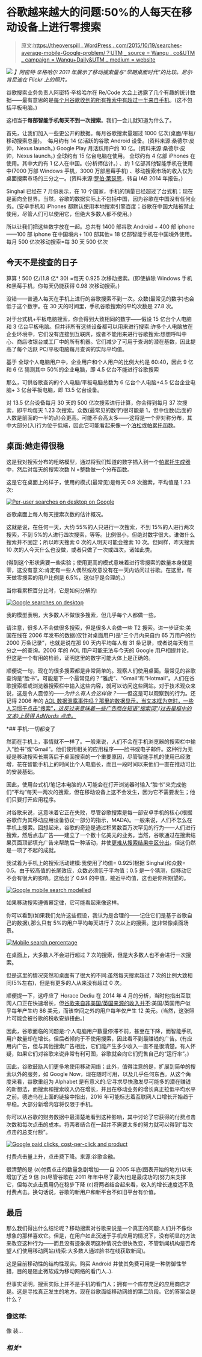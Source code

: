 # 谷歌越来越大的问题:50%的人每天在移动设备上进行零搜索

> 原文:[https://theoverspill . WordPress . com/2015/10/19/searches-average-mobile-Google-problem/？UTM _ source = Wanqu . co&UTM _ campaign = Wanqu+Daily&UTM _ medium = website](https://theoverspill.wordpress.com/2015/10/19/searches-average-mobile-google-problem/?utm_source=wanqu.co&utm_campaign=Wanqu+Daily&utm_medium=website)

[![](../Images/e6179ebadff2ef943e38bcf0594f8e1b.png)](https://www.flickr.com/photos/35034351734@N01/5833794633) 
*】阿密特·辛格哈尔 2011 年展示了移动搜索量与“早期桌面时代”的比较。尼尔·肯尼迪在 Flickr 上的照片。*

谷歌搜索业务负责人阿密特·辛格哈尔在 Re/Code 大会上透露了几个有趣的统计数据——最有意思的是[每个月谷歌收到的所有搜索中有超过一半来自手机](http://blogs.wsj.com/digits/2015/10/08/google-says-mobile-searches-surpass-those-on-pcs/)。(这不包括平板电脑。)

这相当于**每部智能手机每天不到一次搜索**。我们一会儿就知道为什么了。

首先，让我们加入一些更公开的数据。每月谷歌搜索量超过 1000 亿次(桌面/平板/移动搜索总量)。
·每月约有 14 亿活跃的谷歌 Android 设备。(资料来源:桑德尔·皮帅，Nexus launch。)
Google Play 月活跃用户约 10 亿。(资料来源:桑德尔·皮帅，Nexus launch。)
全球约有 15 亿台电脑在使用。
全球约有 4 亿部 iPhones 在使用。其中大约有 1 亿人在中国。(分析师估计。)
、约 1 亿部其他智能手机在使用中(7000 万部 Windows 手机，3000 万部黑莓手机)
、移动搜索市场的收入仅为桌面搜索市场的三分之一。(资料来源:[罗伯·莱瑟恩](http://twitter.com/robleathern/status/652560800842813440)，转自 IAB 2014 年报告。)

Singhal 已经在 7 月份表示，在 10 个国家，手机的销量已经超过了台式机；现在是面向全世界。当然，谷歌的数据实际上不包括中国，因为谷歌在中国没有任何业务。(安卓手机和 iPhones 都默认使用本地搜索引擎百度；谷歌在中国大陆被禁止使用，尽管人们可以使用它，但绝大多数人都不使用。)

所以让我们把这些数字放在一起。总共有 1400 部谷歌 Android + 400 部 iphone——100 部 iphone 在中国境内+ 100 部其他= 18 亿部智能手机在中国境外使用。
每月 500 亿次移动搜索=每 30 天 500 亿次

## 今天不是搜查的日子

算算！500 亿/(1.8 亿* 30) =每天 0.925 次移动搜索。(即使排除 Windows 手机和黑莓手机，你每天仍能获得 0.98 次移动搜索。)

没错——普通人每天在手机上进行的谷歌搜索不到一次。众数(最常见的数字)也会低于这个数字。在 30 天的时间里，手机谷歌搜索的平均次数是 27.8 次。

对于台式机+平板电脑搜索，你会得到大致相同的数字——假设 15 亿台个人电脑和 3 亿台平板电脑。但并非所有这些设备都可以用来进行搜索:许多个人电脑放在企业环境中，它们没有连接到互联网，或者不能用来进行谷歌搜索:想想呼叫中心、商店收银台或工厂中的所有机器。它们减少了可用于查询的潜在基数，因此提高了每个活跃 PC/平板电脑每月查询的实际平均值。

基于
全球个人电脑用户中，企业用户和个人用户的比例大约是 60:40，因此 9 亿和 6 亿
猜测其中 50%的企业电脑，即 4.5 亿台不能进行谷歌搜索

那么，可供谷歌查询的个人电脑/平板电脑总数为 6 亿台个人电脑+4.5 亿台企业电脑+ 3 亿台平板电脑，即 13.5 亿台设备。

对 13.5 亿台设备每月 30 天的 500 亿次搜索进行计算，你会得到每月 37 次搜索，即平均每天 1.23 次搜索。众数(最常见的数字)很可能是 1，但中位数(后面的人数是前面的一半的点)会更高。可能不会高太多——这将是一个非对称分布，其中大部分(入)行为位于低端，因此它可能看起来像一个[泊松](https://en.wikipedia.org/wiki/Poisson_distribution)或[帕累托](https://en.wikipedia.org/wiki/Pareto_distribution)函数。

## 桌面:她走得很稳

这是我对搜索分布的粗略模型，通过将我们知道的数字插入到一个[帕累托生成器](http://www.had2know.com/academics/pareto-power-distribution-random-generator.html)中，然后对每天的搜索次数 N =整数做一个分布函数。

这是它在桌面上的样子，使用的模式(最常见)是每天 0.9 次搜索，平均值是 1.23 次:

[![Per-user searches on desktop on Google](../Images/ee951d0b1597239fe529e123ad8093be.png)](https://theoverspill.files.wordpress.com/2015/10/screenshot-2015-10-19-14-10-44.png)

谷歌桌面上每人每天搜索次数的估计概况。

这就是说，在任何一天，大约 55%的人只进行一次搜索，不到 15%的人进行两次搜索，不到 5%的人进行四次搜索，等等。比例很小，但绝对数字很大。谁做什么搜索并不固定；所以昨天搜索 0 次的人明天可能会搜索 10 次。但同样，昨天搜索 10 次的人今天什么也没做，或者只做了一次或四次。诸如此类。

(得到这个形状需要一些实验；使用更高的模式意味着进行零搜索的数量本身就是零，这没有意义:肯定有一些人偶然或故意没有在一天内访问过谷歌。在这里，每天做零搜索的用户比例是 6.5%，这似乎是合理的。)

当你看累积百分比时，它是如何分解的:

[![Google searches on desktop](../Images/c40e758a73c044eb583326726df34054.png)](https://theoverspill.files.wordpress.com/2015/10/screenshot-2015-10-19-14-10-22.png)

我的模型表明，大多数人不做很多搜索，但几乎每个人都做一些。

请注意，很多人不会做很多搜索，但是很多人会做一些 T2 搜索。进一步证实:美国在线在 2006 年发布的数据(仅针对桌面用户)是“三个月内来自约 65 万用户的约 2000 万条记录”，也就是说在那 90 天内平均每人有 31 条记录，或者说每天有三分之一的查询。2006 年的 AOL 用户可能无法与今天的 Google 用户相提并论，但这是一个有用的检验，证明这里的数字可能大体上是正确的。

顺便说一句，现在的很多搜索都是非常简单的。观察人们使用桌面。最常见的谷歌查询是“脸书”。可能是下一个最常见的？“雅虎”、“Gmail”和“Hotmail”。人们在谷歌搜索框或浏览器搜索栏中输入这些内容，就可以访问这些网站。对于技术观众来说，这是令人震惊的——*为什么有人会这样做？*——但这是可以观察到的行为。还记得 2006 年的 [AOL 数据泄露事件吗？那里的数据显示，当文本框为空时，一些人习惯于点击“搜索”*，这反过来意味着一些广告商在短语“搜索词”(过去是框中的文本)上获得 AdWords 点击。*](http://www.theguardian.com/technology/2006/aug/31/searchengines.wikipedia)

 *## 手机:一切都变了

然而在手机上，事情就不一样了。一般来说，人们不会在手机浏览器的搜索栏中输入“脸书”或“Gmail”。他们使用相关的应用程序——脸书或电子邮件。这种行为无疑是移动搜索长期落后于桌面搜索的一个重要原因，尽管智能手机的使用已经激增，花在智能手机上的时间比个人电脑长，而且一段时间以来他们一直在推动可比的安装基础。

因此，使用台式机/笔记本电脑的人可能会在打开浏览器时输入“脸书”来完成他们“平均”每天一两次的搜索，但在移动设备上这不会发生，因为它不需要发生；他们只要打开应用程序。

对谷歌来说，这意味着它正在失败，尽管谷歌搜索是每一部安卓手机的核心(根据谷歌作为其移动应用设备协议一部分的指示，MADA)。一般来说，人们不怎么在手机上搜索。回想起来，谷歌的奇迹是通过积累数百万次罕见的行为——人们进行搜索，然后点击广告——建立了一个数十亿美元的业务。当然，谷歌通过在搜索结果页面顶部填充广告来帮助后一种活动，并使[更难从搜索结果中区分出](http://www.benedelman.org/adlabeling/google-colors-oct2014.html)。但这仍然是一项了不起的成就。

我试着为手机上的搜索活动建模:我使用了均值= 0.925(根据 Singhal)和众数= 0.5。由于较高值的长尾效应，众数必须低于平均值；0.5 是一个猜测，但移动它不会有很大的影响。这给出了 0.94 的中值，接近平均值，这也是你所期望的。

[![Google mobile search modelled](../Images/a0be5632517a468342d938e76f960516.png)](https://theoverspill.files.wordpress.com/2015/10/screenshot-2015-10-19-13-40-07.png)

如果移动搜索遵循幂定律，它可能看起来像这样。

你可以看到(如果我们允许这些假设，我认为是合理的——记住它们是基于谷歌自己的数据),那么只有 5%的用户平均每天进行 7 次以上的搜索。这非常像桌面场景。

[![Mobile search percentage](../Images/97972b09a65154ead6ff946b0527405a.png)](https://theoverspill.files.wordpress.com/2015/10/screenshot-2015-10-19-14-03-58.png)

在桌面上，大多数人不会进行超过 7 次的搜索，但是大多数人也不会进行一次搜索。

但是这里的情况突然和桌面有了很大的不同:虽然每天搜索超过 7 次的比例大致相同(5%左右)，但是有更多的人从来没有超过 0 次。

顺便提一下，这呼应了 Horace Dediu 在 2014 年 4 月的分析，当时他指出互联网人口正在快速增长，但[谷歌来自非美国/英国来源的收入并不](http://www.asymco.com/2014/04/17/on-the-future-of-google-part-2/):美国/英国用户似乎每年产生约 86 美元，而该空间之外的用户每年仅产生 12 美元。(当然，这张照片可能会被谷歌的税收安排扭曲。)

因此，谷歌面临的问题是:个人电脑用户数量停滞不前，甚至在下降，而智能手机用户数量却在增长。但后者倾向于不使用搜索，因此看不到最赚钱的广告。(有应用内广告，但与其他搜索广告相比，它们能产生多少收入一直不是很清楚。有人怀疑，如果它们对谷歌来说非常有利可图，谷歌就会向它们兜售自己的“运行率”。)

因此，谷歌鼓励人们更多地使用移动网络；此外，值得注意的是，扩展到简单的搜索以外的服务，如 Google Now，现在随时可用，以及几乎任何东西。从这个角度来看，谷歌重组为 Alphabet 是有意义的:它寻求尽快激发尽可能多的潜在赚钱的新想法，而搜索和搜索收入仍在增长，并且在移动业务的增长真正拉低平均水平之前。德迪乌在上面的链接中指出，2016 年可能标志着互联网人口增长开始趋于平稳。大部分新增内容将仅限于手机。

你可以从谷歌的财务数据中最清楚地看到这种影响，其中讨论了它获得的付费点击次数和每次点击的成本。将两者结合在一起并不需要太多的努力就可以得到“每次点击的总支付额”。

[![Google paid clicks, cost-per-click and product](../Images/c15c62d6b50a82f26621c083e9e9c592.png)](https://theoverspill.files.wordpress.com/2015/10/screenshot-2015-10-19-14-40-38.png)

付费点击量上升，点击费下降。来源:谷歌金融。

很清楚的是
(a)付费点击的数量急剧增加——自 2005 年底(图表开始的地方)以来增加了近 9 倍
(b)尽管谷歌在 2011 年年中尽了最大(也是最成功的)努力来支撑它，但每次点击费用仍在稳步下降
(c)将两者结合起来看，收入的增长速度远不及付费点击。换句话说，谷歌的新用户和新平台不如旧平台有价值。

## 最后

那么我们得出什么结论呢？移动搜索对谷歌来说是一个真正的问题:人们并不像你想象的那样喜欢它。但是，在用户如此沉迷于手机应用的情况下，没有明显的方法来改变这种行为——而且没有迹象表明这种情况会很快改变，不管新闻机构是否希望人们使用移动网站(线索:大多数人通过脸书在线获取新闻)。

这是目前移动性的结构性现实。购买 Android 并使其免费可用是一种防御性举措，目的是阻止微软成为移动网络的看门人..).

但事实证明，搜索实际上并不是手机的看门人；拥有一个库存充足的应用商店才是。这是寻找真正发生的地方。现在谷歌面临移动网络的第二阶段。它的答案会是什么？

### 像这样:

像 装...

### *相关**